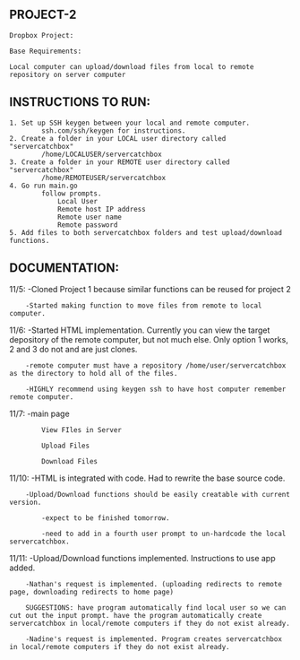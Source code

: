 ## PROJECT-2
    Dropbox Project:

    Base Requirements:

    Local computer can upload/download files from local to remote repository on server computer

## INSTRUCTIONS TO RUN:
    1. Set up SSH keygen between your local and remote computer.
            ssh.com/ssh/keygen for instructions.
    2. Create a folder in your LOCAL user directory called "servercatchbox"
            /home/LOCALUSER/servercatchbox
    3. Create a folder in your REMOTE user directory called "servercatchbox"
            /home/REMOTEUSER/servercatchbox
    4. Go run main.go
            follow prompts. 
                Local User
                Remote host IP address
                Remote user name
                Remote password
    5. Add files to both servercatchbox folders and test upload/download functions.




## DOCUMENTATION:
11/5:   -Cloned Project 1 because similar functions can be reused for project 2

        -Started making function to move files from remote to local computer. 

11/6:   -Started HTML implementation. Currently you can view the target depository 
of the remote computer, but not much else. Only option 1 works, 2 and 3 do not and are just clones. 

        -remote computer must have a repository /home/user/servercatchbox as the directory to hold all of the files. 

        -HIGHLY recommend using keygen ssh to have host computer remember remote computer. 

11/7:   -main page

            View FIles in Server

            Upload Files

            Download Files

11/10:  -HTML is integrated with code. Had to rewrite the base source code. 

        -Upload/Download functions should be easily creatable with current version.

            -expect to be finished tomorrow.

            -need to add in a fourth user prompt to un-hardcode the local servercatchbox.

11/11:  -Upload/Download functions implemented. Instructions to use app added.

        -Nathan's request is implemented. (uploading redirects to remote page, downloading redirects to home page)

        SUGGESTIONS: have program automatically find local user so we can cut out the input prompt. have the program automatically create servercatchbox in local/remote computers if they do not exist already. 

        -Nadine's request is implemented. Program creates servercatchbox in local/remote computers if they do not exist already.